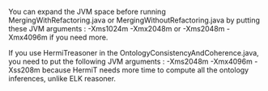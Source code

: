 You can expand the JVM space before running MergingWithRefactoring.java or MergingWithoutRefactoring.java by putting these JVM arguments : -Xms1024m -Xmx2048m
or -Xms2048m -Xmx4096m if you need more.

If you use HermiTreasoner in the OntologyConsistencyAndCoherence.java, you need to put the following JVM arguments :
-Xms2048m -Xmx4096m -Xss208m because HermiT needs more time to compute all the ontology inferences, unlike ELK reasoner.
